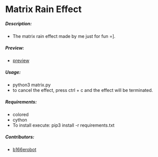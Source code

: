 Matrix Rain Effect
==================

##### Description:

  - The matrix rain effect made by me just for fun =].

##### Preview:

  - [preview](https://raw.githubusercontent.com/b166erobot/matrix/teste/preview/preview.mp4)

##### Usage:

  - python3 matrix.py
  - to cancel the effect, press ctrl + c and the effect will be terminated.

##### Requirements:

  - colored
  - cython
  - To install execute: pip3 install -r requirements.txt

##### Contributors:

  - [b166erobot](//github.com/b166erobot)
